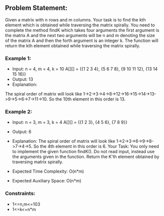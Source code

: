 ## Problem Statement:
Given a matrix with n rows and m columns. Your task is to find the kth element which is obtained while traversing the matrix spirally. You need to complete the method findK which takes four arguments the first argument is the matrix A and the next two arguments will be n and m denoting the size of the matrix A and then the forth argument is an integer k. The function will return the kth element obtained while traversing the matrix spirally.

### Example 1:

- Input:
n = 4, m = 4, k = 10
A[][] = {{1  2  3  4},
         {5  6  7  8},
         {9  10 11 12},
         {13 14 15 16}}
- Output:
13
- Explanation:

The spiral order of matrix will look like 1->2->3->4->8->12->16->15->14->13->9->5->6->7->11->10. So the 10th element in this order is 13. 
### Example 2:

- Input:
n = 3, m = 3, k = 4
A[][] = {{1 2 3},
         {4 5 6},
         {7 8 9}}
- Output:
6
- Explanation:
The spiral order of matrix will look like 1->2->3->6->9->8->7->4->5. So the 4th element in this order is 6.
Your Task:
You only need to implement the given function findK(). Do not read input, instead use the arguments given in the function. Return the K'th element obtained by traversing matrix spirally.

- Expected Time Complexity: O(n*m)
- Expected Auxiliary Space: O(n*m)

### Constraints:
- 1<=n,m<=103
- 1<=k<=n*m

